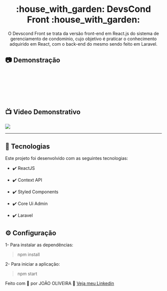 <h1 align="center">:house_with_garden: DevsCond Front :house_with_garden:</h1>

<p align="center">O Devscond Front se trata da versão front-end em React.js do sistema de gerenciamento de condominio, cujo objetivo é praticar o conhecimento adquirido em React, com o back-end do mesmo sendo feito em Laravel.</p>

## :camera: Demonstração

<div align="center" >
  <img src=""><br/><br/>
  <img src=""><br/><br/>
  <img src=""><br/><br/>
  <img src=""><br/><br/>
</div><br/>

## :tv: Video Demonstrativo

<a href="">
  <img src="https://img.shields.io/badge/Assista_o_video_demonstrativo_do_sistema-FF0000?style=for-the-badge&logo=youtube&logoColor=white"/>
</a>




---


## 🚀 Tecnologias

Este projeto foi desenvolvido com as seguintes tecnologias:


- ✔️ ReactJS

- ✔️ Context API

- ✔️ Styled Components

- ✔️ Core Ui Admin

- ✔️ Laravel

## ⚙ Configuração

1- Para instalar as dependências:
> npm install

2- Para iniciar a aplicação:
> npm start



Feito com 💜 por JOÃO OLIVEIRA 👋 [Veja meu Linkedin](https://www.linkedin.com/in/joao-php/)
<br>

